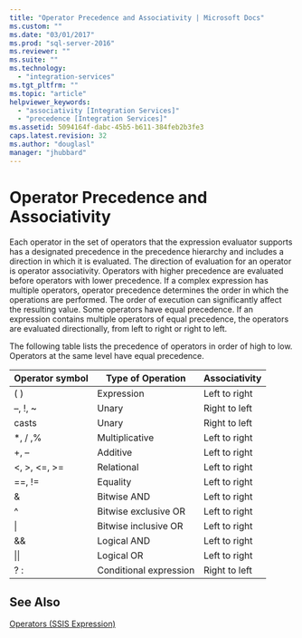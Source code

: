 ```yaml
---
title: "Operator Precedence and Associativity | Microsoft Docs"
ms.custom: ""
ms.date: "03/01/2017"
ms.prod: "sql-server-2016"
ms.reviewer: ""
ms.suite: ""
ms.technology: 
  - "integration-services"
ms.tgt_pltfrm: ""
ms.topic: "article"
helpviewer_keywords: 
  - "associativity [Integration Services]"
  - "precedence [Integration Services]"
ms.assetid: 5094164f-dabc-45b5-b611-384feb2b3fe3
caps.latest.revision: 32
ms.author: "douglasl"
manager: "jhubbard"
---
```

# Operator Precedence and Associativity
  Each operator in the set of operators that the expression evaluator supports has a designated precedence in the precedence hierarchy and includes a direction in which it is evaluated. The direction of evaluation for an operator is operator associativity. Operators with higher precedence are evaluated before operators with lower precedence. If a complex expression has multiple operators, operator precedence determines the order in which the operations are performed. The order of execution can significantly affect the resulting value. Some operators have equal precedence. If an expression contains multiple operators of equal precedence, the operators are evaluated directionally, from left to right or right to left.  
  
 The following table lists the precedence of operators in order of high to low. Operators at the same level have equal precedence.  
  
|Operator symbol|Type of Operation|Associativity|  
|---------------------|-----------------------|-------------------|  
|( )|Expression|Left to right|  
|–, !, ~|Unary|Right to left|  
|casts|Unary|Right to left|  
|*, / ,%|Multiplicative|Left to right|  
|+, –|Additive|Left to right|  
|\<, >, \<=, >=|Relational|Left to right|  
|==, !=|Equality|Left to right|  
|&|Bitwise AND|Left to right|  
|^|Bitwise exclusive OR|Left to right|  
|&#124;|Bitwise inclusive OR|Left to right|  
|&&|Logical AND|Left to right|  
|&#124;&#124;|Logical OR|Left to right|  
|? :|Conditional expression|Right to left|  
  
## See Also  
 [Operators &#40;SSIS Expression&#41;](../../integration-services/expressions/operators-ssis-expression.md)  
  
  
